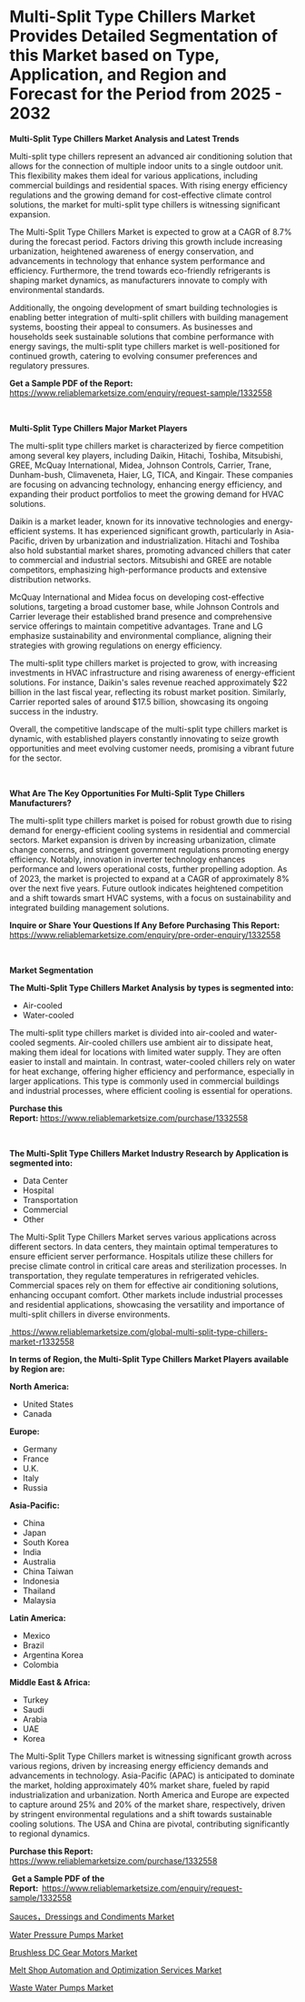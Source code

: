 <p><h1>Multi-Split Type Chillers Market Provides Detailed Segmentation of this Market based on Type, Application, and Region and Forecast for the Period from 2025 - 2032</h1></p><p><strong>Multi-Split Type Chillers Market Analysis and Latest Trends</strong></p>
<p><p>Multi-split type chillers represent an advanced air conditioning solution that allows for the connection of multiple indoor units to a single outdoor unit. This flexibility makes them ideal for various applications, including commercial buildings and residential spaces. With rising energy efficiency regulations and the growing demand for cost-effective climate control solutions, the market for multi-split type chillers is witnessing significant expansion.</p><p>The Multi-Split Type Chillers Market is expected to grow at a CAGR of 8.7% during the forecast period. Factors driving this growth include increasing urbanization, heightened awareness of energy conservation, and advancements in technology that enhance system performance and efficiency. Furthermore, the trend towards eco-friendly refrigerants is shaping market dynamics, as manufacturers innovate to comply with environmental standards. </p><p>Additionally, the ongoing development of smart building technologies is enabling better integration of multi-split chillers with building management systems, boosting their appeal to consumers. As businesses and households seek sustainable solutions that combine performance with energy savings, the multi-split type chillers market is well-positioned for continued growth, catering to evolving consumer preferences and regulatory pressures.</p></p>
<p><strong>Get a Sample PDF of the Report:&nbsp;</strong> <a href="https://www.reliablemarketsize.com/enquiry/request-sample/1332558?utm_campaign=2034&utm_medium=2&utm_source=Github&utm_content=ia&utm_term=24032025&utm_id=multi-split-type-chillers">https://www.reliablemarketsize.com/enquiry/request-sample/1332558</a></p>
<p>&nbsp;</p>
<p><strong>Multi-Split Type Chillers Major Market Players</strong></p>
<p><p>The multi-split type chillers market is characterized by fierce competition among several key players, including Daikin, Hitachi, Toshiba, Mitsubishi, GREE, McQuay International, Midea, Johnson Controls, Carrier, Trane, Dunham-bush, Climaveneta, Haier, LG, TICA, and Kingair. These companies are focusing on advancing technology, enhancing energy efficiency, and expanding their product portfolios to meet the growing demand for HVAC solutions.</p><p>Daikin is a market leader, known for its innovative technologies and energy-efficient systems. It has experienced significant growth, particularly in Asia-Pacific, driven by urbanization and industrialization. Hitachi and Toshiba also hold substantial market shares, promoting advanced chillers that cater to commercial and industrial sectors. Mitsubishi and GREE are notable competitors, emphasizing high-performance products and extensive distribution networks.</p><p>McQuay International and Midea focus on developing cost-effective solutions, targeting a broad customer base, while Johnson Controls and Carrier leverage their established brand presence and comprehensive service offerings to maintain competitive advantages. Trane and LG emphasize sustainability and environmental compliance, aligning their strategies with growing regulations on energy efficiency.</p><p>The multi-split type chillers market is projected to grow, with increasing investments in HVAC infrastructure and rising awareness of energy-efficient solutions. For instance, Daikin's sales revenue reached approximately $22 billion in the last fiscal year, reflecting its robust market position. Similarly, Carrier reported sales of around $17.5 billion, showcasing its ongoing success in the industry.</p><p>Overall, the competitive landscape of the multi-split type chillers market is dynamic, with established players constantly innovating to seize growth opportunities and meet evolving customer needs, promising a vibrant future for the sector.</p></p>
<p>&nbsp;</p>
<p><strong>What Are The Key Opportunities For Multi-Split Type Chillers Manufacturers?</strong></p>
<p><p>The multi-split type chillers market is poised for robust growth due to rising demand for energy-efficient cooling systems in residential and commercial sectors. Market expansion is driven by increasing urbanization, climate change concerns, and stringent government regulations promoting energy efficiency. Notably, innovation in inverter technology enhances performance and lowers operational costs, further propelling adoption. As of 2023, the market is projected to expand at a CAGR of approximately 8% over the next five years. Future outlook indicates heightened competition and a shift towards smart HVAC systems, with a focus on sustainability and integrated building management solutions.</p></p>
<p><strong>Inquire or Share Your Questions If Any Before Purchasing This Report:</strong> <a href="https://www.reliablemarketsize.com/enquiry/pre-order-enquiry/1332558?utm_campaign=2034&utm_medium=2&utm_source=Github&utm_content=ia&utm_term=24032025&utm_id=multi-split-type-chillers">https://www.reliablemarketsize.com/enquiry/pre-order-enquiry/1332558</a></p>
<p>&nbsp;</p>
<p><strong>Market Segmentation</strong></p>
<p><strong>The Multi-Split Type Chillers Market Analysis by types is segmented into:</strong></p>
<p><ul><li>Air-cooled</li><li>Water-cooled</li></ul></p>
<p><p>The multi-split type chillers market is divided into air-cooled and water-cooled segments. Air-cooled chillers use ambient air to dissipate heat, making them ideal for locations with limited water supply. They are often easier to install and maintain. In contrast, water-cooled chillers rely on water for heat exchange, offering higher efficiency and performance, especially in larger applications. This type is commonly used in commercial buildings and industrial processes, where efficient cooling is essential for operations.</p></p>
<p><strong>Purchase this Report:&nbsp;</strong><a href="https://www.reliablemarketsize.com/purchase/1332558?utm_campaign=2034&utm_medium=2&utm_source=Github&utm_content=ia&utm_term=24032025&utm_id=multi-split-type-chillers">https://www.reliablemarketsize.com/purchase/1332558</a></p>
<p>&nbsp;</p>
<p><strong>The Multi-Split Type Chillers Market Industry Research by Application is segmented into:</strong></p>
<p><ul><li>Data Center</li><li>Hospital</li><li>Transportation</li><li>Commercial</li><li>Other</li></ul></p>
<p><p>The Multi-Split Type Chillers Market serves various applications across different sectors. In data centers, they maintain optimal temperatures to ensure efficient server performance. Hospitals utilize these chillers for precise climate control in critical care areas and sterilization processes. In transportation, they regulate temperatures in refrigerated vehicles. Commercial spaces rely on them for effective air conditioning solutions, enhancing occupant comfort. Other markets include industrial processes and residential applications, showcasing the versatility and importance of multi-split chillers in diverse environments.</p></p>
<p><a href="https://www.reliablemarketsize.com/global-multi-split-type-chillers-market-r1332558?utm_campaign=2034&utm_medium=2&utm_source=Github&utm_content=ia&utm_term=24032025&utm_id=multi-split-type-chillers">&nbsp;https://www.reliablemarketsize.com/global-multi-split-type-chillers-market-r1332558</a></p>
<p><strong>In terms of Region, the Multi-Split Type Chillers Market Players available by Region are:</strong></p>
<p>
    <p> <strong> North America: </strong>
        <ul>
            <li>United States</li>
            <li>Canada</li>
        </ul>
        </p> 
    <p> <strong> Europe: </strong>
        <ul>
            <li>Germany</li>
            <li>France</li>
            <li>U.K.</li>
            <li>Italy</li>
            <li>Russia</li>
        </ul>
        </p> 
    <p> <strong> Asia-Pacific: </strong>
        <ul>
            <li>China</li>
            <li>Japan</li>
            <li>South Korea</li>
            <li>India</li>
            <li>Australia</li>
            <li>China Taiwan</li>
            <li>Indonesia</li>
            <li>Thailand</li>
            <li>Malaysia</li>
        </ul>
        </p> 
    <p> <strong> Latin America: </strong>
        <ul>
            <li>Mexico</li>
            <li>Brazil</li>
            <li>Argentina Korea</li>
            <li>Colombia</li>
        </ul>
        </p> 
    <p> <strong> Middle East & Africa: </strong>
        <ul>
            <li>Turkey</li>
            <li>Saudi</li>
            <li>Arabia</li>
            <li>UAE</li>
            <li>Korea</li>
        </ul>
    </p>
    </p>
<p><p>The Multi-Split Type Chillers market is witnessing significant growth across various regions, driven by increasing energy efficiency demands and advancements in technology. Asia-Pacific (APAC) is anticipated to dominate the market, holding approximately 40% market share, fueled by rapid industrialization and urbanization. North America and Europe are expected to capture around 25% and 20% of the market share, respectively, driven by stringent environmental regulations and a shift towards sustainable cooling solutions. The USA and China are pivotal, contributing significantly to regional dynamics.</p></p>
<p><strong>Purchase this Report: </strong><a href="https://www.reliablemarketsize.com/purchase/1332558?utm_campaign=2034&utm_medium=2&utm_source=Github&utm_content=ia&utm_term=24032025&utm_id=multi-split-type-chillers">https://www.reliablemarketsize.com/purchase/1332558</a></p>
<p>&nbsp;<strong>Get a Sample PDF of the Report:&nbsp;&nbsp;</strong><a href="https://www.reliablemarketsize.com/enquiry/request-sample/1332558?utm_campaign=2034&utm_medium=2&utm_source=Github&utm_content=ia&utm_term=24032025&utm_id=multi-split-type-chillers">https://www.reliablemarketsize.com/enquiry/request-sample/1332558</a></p>
<p><strong></strong></p>
<p><p><a href="https://github.com/safurdorthu8/Market-Research-Report-List-1/blob/main/saucesdressings-and-condiments-market.md?utm_campaign=2034&utm_medium=2&utm_source=Github&utm_content=ia&utm_term=24032025&utm_id=multi-split-type-chillers">Sauces，Dressings and Condiments Market</a></p><p><a href="https://www.linkedin.com/pulse/how-45-growth-water-pressure-pumps-market-shaped-major-mh6ne?utm_campaign=2034&utm_medium=2&utm_source=Github&utm_content=ia&utm_term=24032025&utm_id=multi-split-type-chillers">Water Pressure Pumps Market</a></p><p><a href="https://www.linkedin.com/pulse/rising-demand-brushless-dc-gear-motors-market-influencing-msr9e?utm_campaign=2034&utm_medium=2&utm_source=Github&utm_content=ia&utm_term=24032025&utm_id=multi-split-type-chillers">Brushless DC Gear Motors Market</a></p><p><a href="https://github.com/roceljiabur/Market-Research-Report-List-1/blob/main/melt-shop-automation-and-optimization-services-market.md?utm_campaign=2034&utm_medium=2&utm_source=Github&utm_content=ia&utm_term=24032025&utm_id=multi-split-type-chillers">Melt Shop Automation and Optimization Services Market</a></p><p><a href="https://www.linkedin.com/pulse/waste-water-pumps-market-size-foreign-opportunities-revenue-czeqe?utm_campaign=2034&utm_medium=2&utm_source=Github&utm_content=ia&utm_term=24032025&utm_id=multi-split-type-chillers">Waste Water Pumps Market</a></p></p>